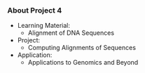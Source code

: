 ### About Project 4

* Learning Material:
  * Alignment of DNA Sequences
* Project:
  * Computing Alignments of Sequences
* Application:
  * Applications to Genomics and Beyond
